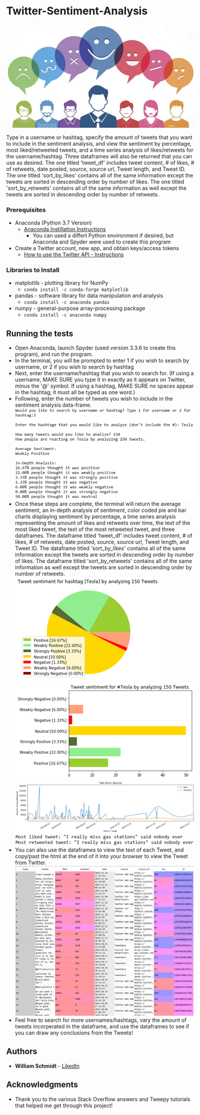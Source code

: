 # Twitter-Sentiment-Analysis
![What](Images/header_art.png)

Type in a username or hashtag, specify the amount of tweets that you want to include in the sentiment analysis, and view the sentiment by percentage, most liked/retweeted tweets, and a time series analysis of likes/retweets for the username/hashtag. Three dataframes will also be returned that you can use as desired. The one titled 'tweet_df' includes tweet content, # of likes, # of retweets, date posted, source, source url, Tweet length, and Tweet ID. The one titled 'sort_by_likes' contains all of the same information except the tweets are sorted in descending order by number of likes. The one titled 'sort_by_retweets' contains all of the same information as well except the tweets are sorted in descending order by number of retweets. 
### Prerequisites
* Anaconda (Python 3.7 Version)
  - [Anaconda Instillation Instructions](https://docs.anaconda.com/anaconda/install/)
    - You can used a differt Python environment if desired, but Anaconda and Spyder were used to create this program
* Create a Twitter account, new app, and obtain keys/access tokens
  - [How to use the Twitter API - Instructions](https://rapidapi.com/blog/how-to-use-the-twitter-api/)
### Libraries to Install
* matplotlib - plotting library for NumPy
  - `conda install -c conda-forge matplotlib`
* pandas - software library for data manipulation and analysis
  - `conda install -c anaconda pandas`
* numpy - general-purpose array-processing package
  - `conda install -c anaconda numpy`

## Running the tests

* Open Anaconda, launch Spyder (used version 3.3.6 to create this program), and run the program. 
* In the terminal, you will be prompted to enter 1 if you wish to search by username, or 2 if you wish to search by hashtag
* Next, enter the username/hashtag that you wish to search for. (If using a username, MAKE SURE you type it in exactly as it appears on
  Twitter, minus the '@' symbol. If using a hashtag, MAKE SURE no spaces appear in the hashtag; it must all be typed as one word.)
* Following, enter the number of tweets you wish to include in the sentiment analysis data-frame.
![What](Images/Program%20Instructions.png)
* Once these steps are complete, the terminal will return the average sentiment, an in-depth analysis of sentiment, color coded pie and   bar 
  charts displaying sentiment by percentage, a time series analysis representing the amount of likes and retweets over time, the text of
  the most liked tweet, the text of the most retweeted tweet, and three dataframes. The dataframe titled 'tweet_df' includes tweet       content, # of likes, # of retweets, date posted, source, source url, Tweet length, and Tweet ID. The dataframe titled 'sort_by_likes' contains all of the same information except the tweets are sorted in descending order by number of likes. The dataframe titled 'sort_by_retweets' contains all of the same information as well except the tweets are sorted in descending order by number of retweets.
 ![What](Images/pie_chart.png) ![What](Images/bar_chart.png) ![What](Images/time_series.png) ![What](Images/most%20liked%20and%20retweeted.png)
* You can also use the dataframes to view the text of each Tweet, and copy/past the html at the end of it into your browser to view the Tweet from Twitter.
![What](Images/tweets_dataframe.png)
* Feel free to search for more usernames/hashtags, vary the amount of tweets incorperated in the dataframe, and use the dataframes to
  see if you can draw any conclusions from the Tweets!


## Authors

* **William Schmidt** - [LikedIn](https://www.linkedin.com/in/william-schmidt-152431168/)

## Acknowledgments

* Thank you to the various Stack Overflow answers and Tweepy tutorials that helped me get through this project!
